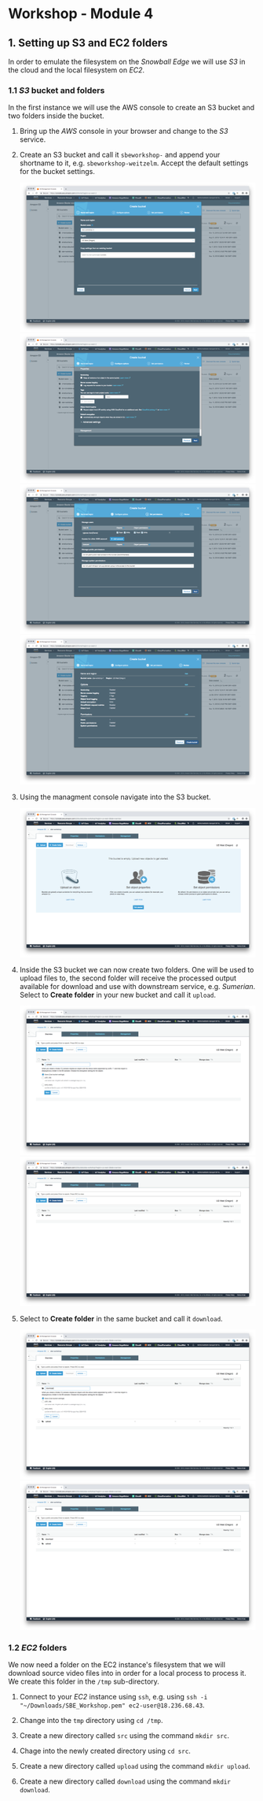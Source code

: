 # Workshop - Module 4

## 1. Setting up S3 and EC2 folders

In order to emulate the filesystem on the *Snowball Edge* we will use *S3* in the cloud and the local filesystem on *EC2*.

### 1.1 *S3* bucket and folders

In the first instance we will use the AWS console to create an S3 bucket and two folders inside the bucket.

1. Bring up the *AWS* console in your browser and change to the *S3* service.

2. Create an S3 bucket and call it `sbeworkshop-` and append your shortname to it, e.g. `sbeworkshop-weitzelm`. Accept the default settings for the bucket settings.

	![17_1](../images/17_1.png)
	![17_2](../images/17_2.png)
	![17_3](../images/17_3.png)
	![17_4](../images/17_4.png)
	
3. Using the managment console navigate into the S3 bucket.

	![17_5](../images/17_5.png)
	
4. Inside the S3 bucket we can now create two folders. One will be used to upload files to, the second folder will receive the processed output available for download and use with downstream service, e.g. *Sumerian*. Select to **Create folder** in your new bucket and call it `upload`.

	![17_6](../images/17_6.png)
	![17_7](../images/17_7.png)
	
5. Select to **Create folder** in the same bucket and call it `download`.

	![17_8](../images/17_8.png)
	![17_9](../images/17_9.png)

### 1.2 *EC2* folders

We now need a folder on the EC2 instance's filesystem that we will download source video files into in order for a local process to process it. We create this folder in the `/tmp` sub-directory.

1. Connect to your *EC2* instance using `ssh`, e.g. using `ssh -i "~/Downloads/SBE_Workshop.pem" ec2-user@18.236.68.43`.

2. Change into the `tmp` directory using `cd /tmp`.

3. Create a new directory called `src` using the command `mkdir src`.

4. Chage into the newly created directory using `cd src`.

5. Create a new directory called `upload` using the command `mkdir upload`.

6. Create a new directory called `download` using the command `mkdir download`.

